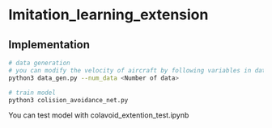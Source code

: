 # Imitation_learning_extension
## Implementation
``` bash
# data generation
# you can modify the velocity of aircraft by following variables in data_gen.py. Vm_start, Vm_end, Vt_start, Vt_end 
python3 data_gen.py --num_data <Number of data>
```
``` bash
# train model
python3 colision_avoidance_net.py
```

You can test model with colavoid_extention_test.ipynb
